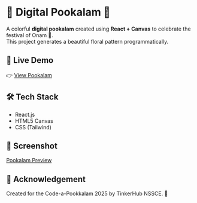 # 🌸 Digital Pookalam 🌸

A colorful **digital pookalam** created using **React + Canvas** to celebrate the festival of Onam 🎉.  
This project generates a beautiful floral pattern programmatically.

## 🔗 Live Demo
👉 [View Pookalam](https://akshara-ramesh.github.io/digital-pookalam)

## 🛠 Tech Stack
- React.js
- HTML5 Canvas
- CSS (Tailwind)


## 📸 Screenshot
[Pookalam Preview](https://github.com/user-attachments/assets/f51317bc-50e7-4402-a0fe-933151fa450e)



## 🙏 Acknowledgement
Created for the  Code-a-Pookkalam 2025 by TinkerHub NSSCE. 🌼
